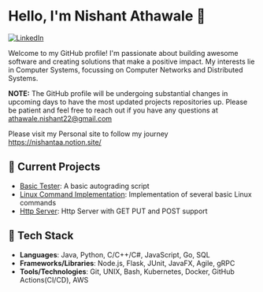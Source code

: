 # Hello, I'm Nishant Athawale 👋

[![LinkedIn](https://img.shields.io/badge/-LinkedIn-blue?style=flat&logo=linkedin&logoColor=white)](https://www.linkedin.com/in/nishant-athawale/)

Welcome to my GitHub profile! I'm passionate about building awesome software and creating solutions that make a positive impact. My interests lie in Computer Systems, focussing on Computer Networks and Distributed Systems. 

**NOTE:** The GitHub profile will be undergoing substantial changes in upcoming days to have the most updated projects repositories up. Please be patient and feel free to reach out if you have any questions at athawale.nishant22@gmail.com

Please visit my Personal site to follow my journey https://nishantaa.notion.site/
## 🔭 Current Projects

- [Basic Tester](https://github.com/nash981/BasicTester): A basic autograding script
- [Linux Command Implementation](https://github.com/nash981/LinuxCommandImplementation): Implementation of several basic Linux commands
- [Http Server](https://github.com/nash981/httpServer): Http Server with GET PUT and POST support

## 🌱 Tech Stack

- **Languages**: Java, Python, C/C++/C#, JavaScript, Go, SQL
- **Frameworks/Libraries**: Node.js, Flask, JUnit, JavaFX, Agile, gRPC
- **Tools/Technologies**: Git, UNIX, Bash, Kubernetes, Docker, GitHub Actions(CI/CD), AWS


